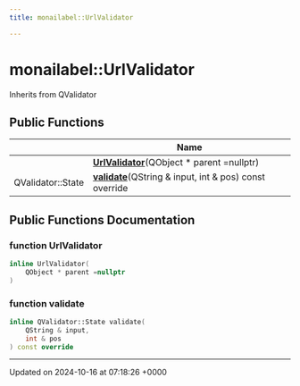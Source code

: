 ```yaml
---
title: monailabel::UrlValidator

---
```


# monailabel::UrlValidator





Inherits from QValidator

## Public Functions

|                | Name           |
| -------------- | -------------- |
| | **[UrlValidator](../Classes/classmonailabel_1_1UrlValidator.md#function-urlvalidator)**(QObject * parent =nullptr) |
| QValidator::State | **[validate](../Classes/classmonailabel_1_1UrlValidator.md#function-validate)**(QString & input, int & pos) const override |

## Public Functions Documentation

### function UrlValidator

```cpp
inline UrlValidator(
    QObject * parent =nullptr
)
```


### function validate

```cpp
inline QValidator::State validate(
    QString & input,
    int & pos
) const override
```


-------------------------------

Updated on 2024-10-16 at 07:18:26 +0000